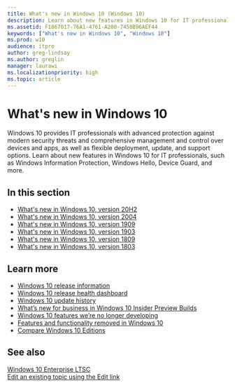 ```yaml
---
title: What's new in Windows 10 (Windows 10)
description: Learn about new features in Windows 10 for IT professionals, such as Windows Information Protection, Windows Hello, Device Guard, and more.
ms.assetid: F1867017-76A1-4761-A200-7450B96AEF44
keywords: ["What's new in Windows 10", "Windows 10"]
ms.prod: w10
audience: itpro
author: greg-lindsay
ms.author: greglin
manager: laurawi
ms.localizationpriority: high
ms.topic: article
---
```


# What's new in Windows 10

Windows 10 provides IT professionals with advanced protection against modern security threats and comprehensive management and control over devices and apps, as well as flexible deployment, update, and support options. Learn about new features in Windows 10 for IT professionals, such as Windows Information Protection, Windows Hello, Device Guard, and more. 

## In this section

- [What's new in Windows 10, version 20H2](whats-new-windows-10-version-20H2.md)
- [What's new in Windows 10, version 2004](whats-new-windows-10-version-2004.md)
- [What's new in Windows 10, version 1909](whats-new-windows-10-version-1909.md)
- [What's new in Windows 10, version 1903](whats-new-windows-10-version-1903.md)
- [What's new in Windows 10, version 1809](whats-new-windows-10-version-1809.md)
- [What's new in Windows 10, version 1803](whats-new-windows-10-version-1803.md)


## Learn more

- [Windows 10 release information](https://docs.microsoft.com/windows/release-health/release-information/)
- [Windows 10 release health dashboard](https://docs.microsoft.com/windows/release-health/status-windows-10-2004)
- [Windows 10 update history](https://support.microsoft.com/help/4555932/windows-10-update-history)
- [What’s new for business in Windows 10 Insider Preview Builds](https://docs.microsoft.com/windows-insider/at-work-pro/wip-4-biz-whats-new)
- [Windows 10 features we’re no longer developing](https://docs.microsoft.com/windows/deployment/planning/windows-10-deprecated-features)
- [Features and functionality removed in Windows 10](https://docs.microsoft.com/windows/deployment/planning/windows-10-removed-features)
- [Compare Windows 10 Editions](https://go.microsoft.com/fwlink/p/?LinkId=690485)

## See also

[Windows 10 Enterprise LTSC](ltsc/index.md)<br>
[Edit an existing topic using the Edit link](contribute-to-a-topic.md)

